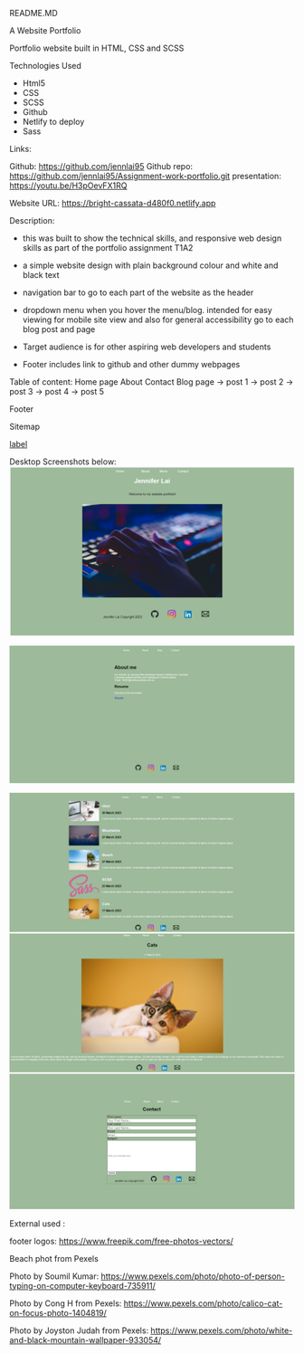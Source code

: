 README.MD


A Website Portfolio 

Portfolio website built in HTML, CSS and SCSS 

Technologies Used
- Html5
- CSS
- SCSS
- Github
- Netlify to deploy 
- Sass

Links: 

Github: https://github.com/jennlai95
Github repo: https://github.com/jennlai95/Assignment-work-portfolio.git
presentation: https://youtu.be/H3pOevFX1RQ

Website URL: https://bright-cassata-d480f0.netlify.app



Description:
- this was built to show the technical skills, and responsive web design skills as part of the portfolio assignment T1A2

- a simple website design with plain background colour and white and black text 

- navigation bar to go to each part of the website as the header 

- dropdown menu when you hover the menu/blog. intended for easy viewing for mobile site view and also for general accessibility go to each blog post and page

- Target audience is for other aspiring web developers and students 

- Footer includes link to github and other dummy webpages




Table of content: 
Home page
About 
Contact
Blog page 
-> post 1
-> post 2
-> post 3
-> post 4
-> post 5


Footer

Sitemap

[label](sitemap.drawio)

Desktop Screenshots below:
![home page](images/website-home-page.png)

![about page](images/website-about-page.png)

![Blog list](images/website-blog-list-page.png)
![Blog Post example ](images/website-example-blog-page.png)
![contact form](images/website-contact-page.png)


External used :

footer logos: 
https://www.freepik.com/free-photos-vectors/

Beach phot from Pexels

Photo by Soumil Kumar: https://www.pexels.com/photo/photo-of-person-typing-on-computer-keyboard-735911/

Photo by Cong H from Pexels: https://www.pexels.com/photo/calico-cat-on-focus-photo-1404819/

Photo by Joyston Judah from Pexels: https://www.pexels.com/photo/white-and-black-mountain-wallpaper-933054/